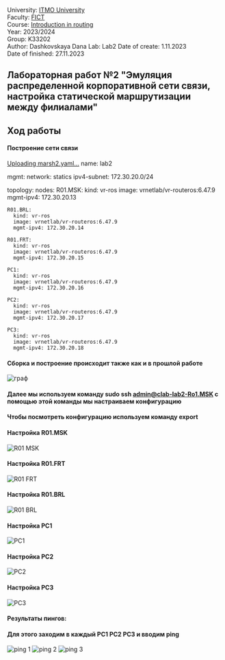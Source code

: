 University: [ITMO University](https://itmo.ru/ru/)  
Faculty: [FICT](https://fict.itmo.ru)  
Course: [Introduction in routing](https://github.com/itmo-ict-faculty/introduction-in-routing)  
Year: 2023/2024  
Group: K33202  
Author: Dashkovskaya Dana 
Lab: Lab2 
Date of create: 1.11.2023  
Date of finished: 27.11.2023  

## Лабораторная работ №2 "Эмуляция распределенной корпоративной сети связи, настройка статической маршрутизации между филиалами"    
## <a> Ход работы</a>  
#### <a> Построение сети связи</a>  
[Uploading marsh2.yaml…]()
name: lab2

mgmt:
  network: statics
  ipv4-subnet: 172.30.20.0/24

topology:
  nodes:
    R01.MSK:
      kind: vr-ros
      image: vrnetlab/vr-routeros:6.47.9
      mgmt-ipv4: 172.30.20.13

    R01.BRL:
      kind: vr-ros
      image: vrnetlab/vr-routeros:6.47.9
      mgmt-ipv4: 172.30.20.14

    R01.FRT:
      kind: vr-ros
      image: vrnetlab/vr-routeros:6.47.9
      mgmt-ipv4: 172.30.20.15

    PC1:
      kind: vr-ros
      image: vrnetlab/vr-routeros:6.47.9
      mgmt-ipv4: 172.30.20.16

    PC2:
      kind: vr-ros
      image: vrnetlab/vr-routeros:6.47.9
      mgmt-ipv4: 172.30.20.17

    PC3:
      kind: vr-ros
      image: vrnetlab/vr-routeros:6.47.9
      mgmt-ipv4: 172.30.20.18

#### <a> Сборка и построение происходит также как и в прошлой работе</a> 
![граф](https://github.com/DanaDaschoca/2023_2024-introduction_in_routing-k33202-Dashkovskaya/assets/90696514/210f5906-3fef-4a56-89cc-43bab7996410)
#### <a> Далее мы используем команду sudo ssh admin@clab-lab2-Ro1.MSK с помощью этой команды мы настраиваем конфигурацию </a>
#### <a> Чтобы посмотреть конфигурацию используем команду export </a>
#### <a> Настройка R01.MSK</a> 
![R01 MSK](https://github.com/DanaDaschoca/2023_2024-introduction_in_routing-k33202-Dashkovskaya/assets/90696514/6b22a089-b4a4-4b19-a0d7-08a2352519a6)
#### <a> Настройка R01.FRT</a> 
![R01 FRT](https://github.com/DanaDaschoca/2023_2024-introduction_in_routing-k33202-Dashkovskaya/assets/90696514/3893e0c2-0699-446e-97b8-4a7fc400bfc5)
#### <a> Настройка R01.BRL</a> 
![R01 BRL](https://github.com/DanaDaschoca/2023_2024-introduction_in_routing-k33202-Dashkovskaya/assets/90696514/83fb1a97-1db7-4f4f-baf8-cfea26630585)
#### <a> Настройка PC1</a> 
![PC1](https://github.com/DanaDaschoca/2023_2024-introduction_in_routing-k33202-Dashkovskaya/assets/90696514/3e38d539-650f-4f59-b313-32f1f63c27fb)
#### <a> Настройка PC2</a> 
![PC2](https://github.com/DanaDaschoca/2023_2024-introduction_in_routing-k33202-Dashkovskaya/assets/90696514/acd1d299-b8bd-45ef-b456-df0b4514e387)
#### <a> Настройка PC3</a>    
![PC3](https://github.com/DanaDaschoca/2023_2024-introduction_in_routing-k33202-Dashkovskaya/assets/90696514/3c1b4ce9-2ec9-469a-bbb2-48b47a397e25)

#### <a> Результаты пингов:</a> 
#### <a> Для этого заходим в каждый PC1 PC2 PC3  и вводим ping </a> 
![ping 1](https://github.com/DanaDaschoca/2023_2024-introduction_in_routing-k33202-Dashkovskaya/assets/90696514/db249821-bdf4-42a6-83f3-eba67eaf9901)
![ping 2](https://github.com/DanaDaschoca/2023_2024-introduction_in_routing-k33202-Dashkovskaya/assets/90696514/be98a355-06b4-4ca4-92df-361a24ba4f9f)
![ping 3](https://github.com/DanaDaschoca/2023_2024-introduction_in_routing-k33202-Dashkovskaya/assets/90696514/51181551-4f60-4e4c-9227-44c5727a4d82)

